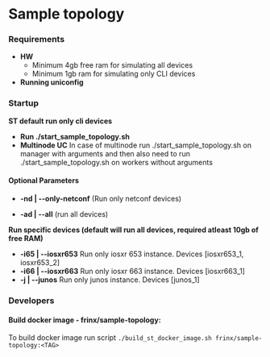 # Sample topology 

### Requirements

- **HW**
  - Minimum 4gb free ram for simulating all devices
  - Minimum 1gb ram for simulating only CLI devices
- **Running uniconfig**

### Startup
**ST default run only cli devices**

- **Run ./start_sample_topology.sh**
- **Multinode UC** In case of multinode run ./start_sample_topology.sh on manager with arguments and then also need to run ./start_sample_topology.sh on workers without arguments 

#### Optional Parameters

- **-nd | --only-netconf** (Run only netconf devices)

- **-ad | --all** (run all devices)

**Run specific devices (default will run all devices, required atleast 10gb of free RAM)**
-   **-i65 | --iosxr653**   Run only iosxr 653 instance. Devices [iosxr653_1, iosxr653_2]
-   **-i66 | --iosxr663**   Run only iosxr 663 instance. Devices [iosxr663_1]
-   **-j | --junos**        Run only junos instance. Devices [junos_1]


### Developers

#### Build docker image - frinx/sample-topology:<TAG>
To build docker image run script `./build_st_docker_image.sh frinx/sample-topology:<TAG>`
